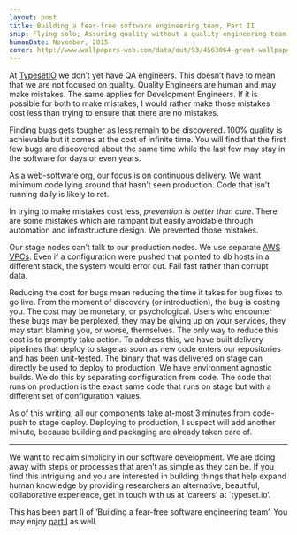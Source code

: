 ```yaml
---
layout: post
title: Building a fear-free software engineering team, Part II
snip: Flying solo; Assuring quality without a quality engineering team. Providing control over quality to engineers by streamlining deployment.
humanDate: November, 2015
cover: http://www.wallpapers-web.com/data/out/93/4563064-great-wallpapers.jpg
---
```


At [TypesetIO](https://typeset.io/) we don’t yet have QA engineers. This doesn’t have to mean that we are not focused on quality. Quality Engineers are human and may make mistakes. The same applies for Development Engineers. If it is possible for both to make mistakes, I would rather make those mistakes cost less than trying to ensure that there are no mistakes.

Finding bugs gets tougher as less remain to be discovered. 100% quality is achievable but it comes at the cost of infinite time. You will find that the first few bugs are discovered about the same time while the last few may stay in the software for days or even years.

As a web-software org, our focus is on continuous delivery. We want minimum code lying around that hasn’t seen production. Code that isn’t running daily is likely to rot.

In trying to make mistakes cost less, _prevention is better than cure_. There are some mistakes which are rampant but easily avoidable through automation and infrastructure design. We prevented those mistakes.

Our stage nodes can’t talk to our production nodes. We use separate [AWS VPCs](https://aws.amazon.com/vpc/). Even if a configuration were pushed that pointed to db hosts in a different stack, the system would error out. Fail fast rather than corrupt data.

Reducing the cost for bugs mean reducing the time it takes for bug fixes to go live. From the moment of discovery (or introduction), the bug is costing you. The cost may be monetary, or psychological. Users who encounter these bugs may be perplexed, they may be giving up on your services, they may start blaming you, or worse, themselves. The only way to reduce this cost is to promptly take action. To address this, we have built delivery pipelines that deploy to stage as soon as new code enters our repositories and has been unit-tested. The binary that was delivered on stage can directly be used to deploy to production. We have environment agnostic builds. We do this by separating configuration from code. The code that runs on production is the exact same code that runs on stage but with a different set of configuration values.

As of this writing, all our components take at-most 3 minutes from code-push to stage deploy. Deploying to production, I suspect will add another minute, because building and packaging are already taken care of.

***

We want to reclaim simplicity in our software development. We are doing away with steps or processes that aren’t as simple as they can be. If you find this intriguing and you are interested in building things that help expand human knowledge by providing researchers an alternative, beautiful, collaborative experience, get in touch with us at ‘careers’ at `typeset.io’.

This has been part II of ‘Building a fear-free software engineering team’. You may enjoy [part I](fear-free-software-engineering) as well.